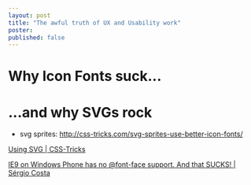 ```yaml
---
layout: post
title: "The awful truth of UX and Usability work"
poster:
published: false
---
```


# Why Icon Fonts suck...


# ...and why SVGs rock

- svg sprites: http://css-tricks.com/svg-sprites-use-better-icon-fonts/


[Using SVG | CSS-Tricks](http://css-tricks.com/using-svg/)

[IE9 on Windows Phone has no @font-face support. And that SUCKS! | Sérgio Costa](http://www.sergiocosta.me/ie9-on-windows-phone-has-no-font-face-support-and/)